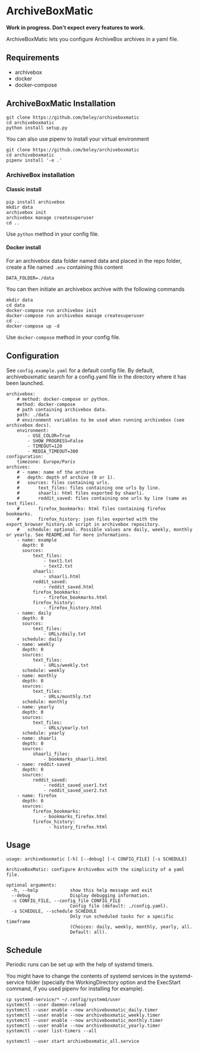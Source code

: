 # ArchiveBoxMatic

**Work in progress. Don't expect every features to work.**

ArchiveBoxMatic lets you configure ArchiveBox archives in a yaml file.

## Requirements

- archivebox
- docker
- docker-compose

## ArchiveBoxMatic Installation

```
git clone https://github.com/beley/archiveboxmatic
cd archiveboxmatic
python install setup.py
```

You can also use pipenv to install your virtual environment

```
git clone https://github.com/beley/archiveboxmatic
cd archiveboxmatic
pipenv install '-e .'
```

### ArchiveBox installation

#### Classic install

```
pip install archivebox
mkdir data
archivebox init
archivebox manage createsuperuser
cd ..
```

Use `python` method in your config file.

#### Docker install

For an archivebox data folder named data and placed in the repo folder, create a file named `.env` containing this content
```
DATA_FOLDER=./data
```

You can then initiate an archivebox archive with the following commands

```
mkdir data
cd data
docker-compose run archivebox init
docker-compose run archivebox manage createsuperuser
cd ..
docker-compose up -d
```

Use `docker-compose` method in your config file.

## Configuration

See `config.example.yaml` for a default config file. By default, archiveboxmatic search for a config.yaml file in the directory where it has been launched.

```
archivebox:
    # method: docker-compose or python.
    method: docker-compose
    # path containing archivebox data.
    path: ./data
    # environment variables to be used when running archivebox (see archivebox docs).
    environment:
        - USE_COLOR=True
        - SHOW_PROGRESS=False
        - TIMEOUT=120
        - MEDIA_TIMEOUT=300
configuration:
    timezone: Europe/Paris
archives:
    # - name: name of the archive
    #   depth: depth of archive (0 or 1).
    #   sources: files containing urls.
    #       text_files: files containing one urls by line.
    #       shaarli: html files exported by shaarli.
    #       reddit_saved: files containing one urls by line (same as text_files).
    #       firefox_bookmarks: html files containing firefox bookmarks.
    #       firefox_history: json files exported with the export_browser_history.sh script in archivebox repository.
    #   schedule: optional. Possible values are daily, weekly, monthly or yearly. See README.md for more informations.
    - name: example
      depth: 0
      sources:
          text_files:
              - text1.txt
              - text2.txt
          shaarli:
              - shaarli.html
          reddit_saved:
              - reddit_saved.html
          firefox_bookmarks:
              - firefox_bookmarks.html
          firefox_history:
              - firefox_history.html
    - name: daily
      depth: 0
      sources:
          text_files:
              - URLs/daily.txt
      schedule: daily
    - name: weekly
      depth: 0
      sources:
          text_files:
              - URLs/weekly.txt
      schedule: weekly
    - name: monthly
      depth: 0
      sources:
          text_files:
              - URLs/monthly.txt
      schedule: monthly
    - name: yearly
      depth: 0
      sources:
          text_files:
              - URLs/yearly.txt
      schedule: yearly
    - name: shaarli
      depth: 0
      sources:
          shaarli_files:
              - bookmarks_shaarli.html
    - name: reddit-saved
      depth: 0
      sources:
          reddit_saved:
              - reddit_saved_user1.txt
              - reddit_saved_user2.txt
    - name: firefox
      depth: 0
      sources:
          firefox_bookmarks:
              - bookmarks_firefox.html
          firefox_history:
                - history_firefox.html
```

## Usage

```
usage: archiveboxmatic [-h] [--debug] [-c CONFIG_FILE] [-s SCHEDULE]

ArchiveBoxMatic: configure ArchiveBox with the simplicity of a yaml file.

optional arguments:
  -h, --help            show this help message and exit
  --debug               Display debugging information.
  -c CONFIG_FILE, --config_file CONFIG_FILE
                        Config file (default: ./config.yaml).
  -s SCHEDULE, --schedule SCHEDULE
                        Only run scheduled tasks for a specific timeframe
                        (Choices: daily, weekly, monthly, yearly, all.
                        Default: all).
```

## Schedule

Periodic runs can be set up with the help of systemd timers.

You might have to change the contents of systemd services in the systemd-service folder (specially the WorkingDirectory option and the ExecStart command, if you used pipenv for installing for example).

```
cp systemd-service/* ~/.config/systemd/user
systemctl --user daemon-reload
systemctl --user enable --now archiveboxmatic_daily.timer
systemctl --user enable --now archiveboxmatic_weekly.timer
systemctl --user enable --now archiveboxmatic_monthly.timer
systemctl --user enable --now archiveboxmatic_yearly.timer
systemctl --user list-timers --all
```

```
systemctl --user start archiveboxmatic_all.service
```
